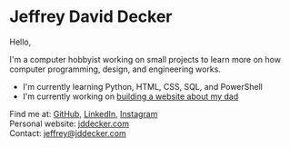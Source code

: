 # Jeffrey David Decker

Hello,

I'm a computer hobbyist working on small projects to learn more on how computer programming, design, and engineering works.

* I'm currently learning Python, HTML, CSS, SQL, and PowerShell
* I'm currently working on [building a website about my dad](https://fldecker.com)

Find me at: [GitHub](https://github.com/jddecker), [LinkedIn](https://www.linkedin.com/in/jeffreydecker/), [Instagram](https://www.instagram.com/jeffreydaviddecker/)  
Personal website: [jddecker.com](https://jddecker.com)  
Contact: <jeffrey@jddecker.com>
